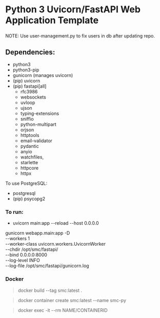 # Python 3 Uvicorn/FastAPI Web Application Template

###

NOTE: Use user-management.py to fix users in db after updating repo.

## Dependencies:

- python3
- python3-pip
- gunicorn (manages uvicorn)
- (pip) uvicorn
- (pip) fastapi[all]
  - rfc3986
  - websockets
  - uvloop
  - ujson
  - typing-extensions
  - sniffio
  - python-multipart
  - orjson
  - httptools
  - email-validator
  - pydantic
  - anyio
  - watchfiles, 
  - starlette
  - httpcore
  - httpx

To use PostgreSQL:
- postgresql
- (pip) psycopg2

### To run:

- uvicorn main:app --reload --host 0.0.0.0

gunicorn webapp.main:app -D \
  --workers 1 \
  --worker-class uvicorn.workers.UvicornWorker \
  --chdir /opt/smc/fastapi/ \
  --bind 0.0.0.0:8000 \
  --log-level INFO \
  --log-file /opt/smc/fastapi/gunicorn.log

### Docker

> docker build --tag smc:latest .

> docker container create smc:latest --name smc-py

> docker exec -it --rm NAME/CONTAINERID

